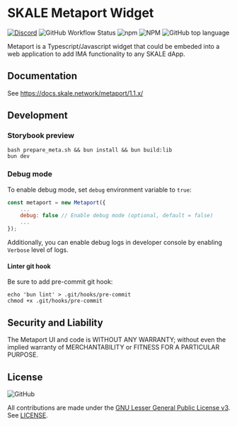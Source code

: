 # SKALE Metaport Widget

[![Discord](https://img.shields.io/discord/534485763354787851.svg)](https://discord.gg/vvUtWJB)
![GitHub Workflow Status](https://img.shields.io/github/actions/workflow/status/skalenetwork/metaport/publish.yml)
![npm](https://img.shields.io/npm/dm/@skalenetwork/metaport)
![NPM](https://img.shields.io/npm/l/@skalenetwork/metaport)
![GitHub top language](https://img.shields.io/github/languages/top/skalenetwork/metaport)

Metaport is a Typescript/Javascript widget that could be embeded into a web application to add IMA functionality to any SKALE dApp.


## Documentation

See https://docs.skale.network/metaport/1.1.x/

## Development

### Storybook preview

```
bash prepare_meta.sh && bun install && bun build:lib
bun dev
```

### Debug mode

To enable debug mode, set `debug` environment variable to `true`:

```Javascript
const metaport = new Metaport({
    ...
    debug: false // Enable debug mode (optional, default = false)
    ...
});
```

Additionally, you can enable debug logs in developer console by enabling `Verbose` level of logs.


#### Linter git hook

Be sure to add pre-commit git hook:

```shell
echo 'bun lint' > .git/hooks/pre-commit
chmod +x .git/hooks/pre-commit
```

## Security and Liability

The Metaport UI and code is WITHOUT ANY WARRANTY; without even the implied warranty of MERCHANTABILITY or FITNESS FOR A PARTICULAR PURPOSE.

## License

![GitHub](https://img.shields.io/github/license/skalenetwork/metaport.svg)

All contributions are made under the [GNU Lesser General Public License v3](https://www.gnu.org/licenses/lgpl-3.0.en.html). See [LICENSE](LICENSE).
